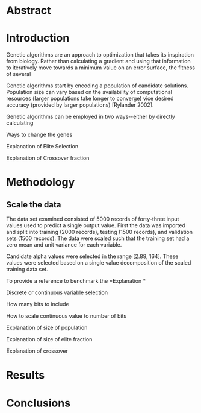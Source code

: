 # Abstract

# Introduction
Genetic algorithms are an approach to optimization that takes its inspiration from biology. Rather than calculating a gradient and using that information to iteratively move towards a minimum value on an error surface, the fitness of several 

Genetic algorithms start by encoding a population of candidate solutions. Population size can vary based on the availability of computational resources (larger populations take longer to converge) vice desired accuracy (provided by larger populations) [Rylander 2002]. 

Genetic algorithms can be employed in two ways--either by directly calculating 

Ways to change the genes

Explanation of Elite Selection

Explanation of Crossover fraction


# Methodology

## Scale the data
The data set examined consisted of 5000 records of forty-three input values used to predict a single output value. First the data was imported and split into training (2000 records), testing (1500 records), and validation sets (1500 records). The data were scaled such that the training set had a zero mean and unit variance for each variable. 

Candidate alpha values were selected in the range [2.89, 164]. These values were selected based on a single value decomposition of the scaled training data set.

To provide a reference to benchmark the *Explanation *

Discrete or continuous variable selection

How many bits to include

How to scale continuous value to number of bits

Explanation of size of population

Explanation of size of elite fraction

Explanation of crossover
# Results

# Conclusions